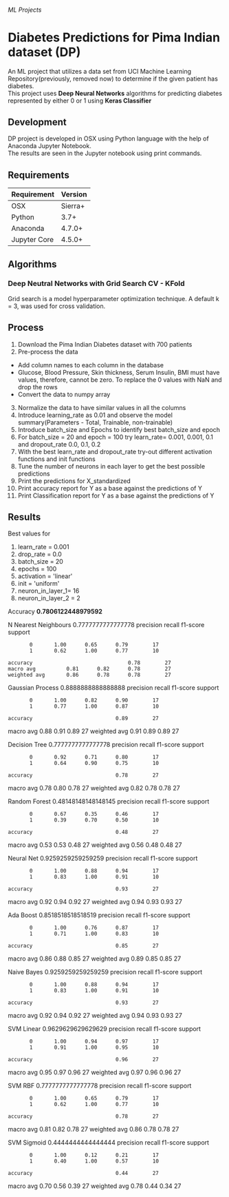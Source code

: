
###### ML Projects  
# Diabetes Predictions for Pima Indian dataset (DP)  
An ML project that utilizes a data set from UCI Machine Learning Repository(previously, removed now) to determine if the given patient has diabetes.  
This project uses **Deep Neural Networks** algorithms for predicting diabetes represented by either 0 or 1 using **Keras Classifier**
 
## Development  
DP project is developed in OSX using Python language with the help of Anaconda Jupyter Notebook.  
The results are seen in the Jupyter notebook using print commands.  
## Requirements  
| Requirement | Version |  
|--|--|  
| OSX | Sierra+ |  
| Python | 3.7+ |  
| Anaconda | 4.7.0+ |  
| Jupyter Core | 4.5.0+ |  
  
## Algorithms  
### Deep Neutral Networks with Grid Search CV - KFold  
  Grid search is a model hyperparameter optimization technique. 
  A default k = 3, was used for cross validation. 
  
## Process  
  
1. Download the Pima Indian Diabetes dataset with 700 patients  
2. Pre-process the data  
- Add column names to each column in the database  
- Glucose, Blood Pressure, Skin thickness, Serum Insulin, BMI must have values, therefore, cannot be zero. To replace the 0 values with NaN and drop the rows  
- Convert the data to numpy array  
3. Normalize the data to have similar values in all the columns  
4. Introduce learning_rate as 0.01 and observe the model summary(Parameters - Total, Trainable, non-trainable)  
5. Introduce batch_size and Epochs to identify best batch_size and epoch  
6. For batch_size = 20 and epoch = 100 try learn_rate= 0.001, 0.001, 0.1 and dropout_rate 0.0, 0.1, 0.2  
7. With the best learn_rate and dropout_rate try-out different activation functions and init functions  
8. Tune the number of neurons in each layer to get the best possible predictions  
9. Print the predictions for X_standardized  
10. Print accuracy report for Y as a base against the predictions of Y  
11. Print Classification report for Y as a base against the predictions of Y  
  
## Results  
Best values for  
1. learn_rate = 0.001  
2. drop_rate = 0.0  
3. batch_size = 20  
4. epochs = 100  
5. activation = 'linear'  
6. init = 'uniform'  
7. neuron_in_layer_1= 16  
8. neuron_in_layer_2 = 2

Accuracy
**0.7806122448979592**

N Nearest Neighbours
0.7777777777777778
              precision    recall  f1-score   support

           0       1.00      0.65      0.79        17
           1       0.62      1.00      0.77        10

    accuracy                               0.78        27
    macro avg          0.81      0.82      0.78        27
    weighted avg       0.86      0.78      0.78        27

Gaussian Process
0.8888888888888888
              precision    recall  f1-score   support

           0       1.00      0.82      0.90        17
           1       0.77      1.00      0.87        10

    accuracy                           0.89        27
   macro avg       0.88      0.91      0.89        27
weighted avg       0.91      0.89      0.89        27

Decision Tree
0.7777777777777778
              precision    recall  f1-score   support

           0       0.92      0.71      0.80        17
           1       0.64      0.90      0.75        10

    accuracy                           0.78        27
   macro avg       0.78      0.80      0.78        27
weighted avg       0.82      0.78      0.78        27

Random Forest
0.48148148148148145
              precision    recall  f1-score   support

           0       0.67      0.35      0.46        17
           1       0.39      0.70      0.50        10

    accuracy                           0.48        27
   macro avg       0.53      0.53      0.48        27
weighted avg       0.56      0.48      0.48        27

Neural Net
0.9259259259259259
              precision    recall  f1-score   support

           0       1.00      0.88      0.94        17
           1       0.83      1.00      0.91        10

    accuracy                           0.93        27
   macro avg       0.92      0.94      0.92        27
weighted avg       0.94      0.93      0.93        27

Ada Boost
0.8518518518518519
              precision    recall  f1-score   support

           0       1.00      0.76      0.87        17
           1       0.71      1.00      0.83        10

    accuracy                           0.85        27
   macro avg       0.86      0.88      0.85        27
weighted avg       0.89      0.85      0.85        27

Naive Bayes
0.9259259259259259
              precision    recall  f1-score   support

           0       1.00      0.88      0.94        17
           1       0.83      1.00      0.91        10

    accuracy                           0.93        27
   macro avg       0.92      0.94      0.92        27
weighted avg       0.94      0.93      0.93        27

SVM Linear
0.9629629629629629
              precision    recall  f1-score   support

           0       1.00      0.94      0.97        17
           1       0.91      1.00      0.95        10

    accuracy                           0.96        27
   macro avg       0.95      0.97      0.96        27
weighted avg       0.97      0.96      0.96        27

SVM RBF
0.7777777777777778
              precision    recall  f1-score   support

           0       1.00      0.65      0.79        17
           1       0.62      1.00      0.77        10

    accuracy                           0.78        27
   macro avg       0.81      0.82      0.78        27
weighted avg       0.86      0.78      0.78        27

SVM Sigmoid
0.4444444444444444
              precision    recall  f1-score   support

           0       1.00      0.12      0.21        17
           1       0.40      1.00      0.57        10

    accuracy                           0.44        27
   macro avg       0.70      0.56      0.39        27
weighted avg       0.78      0.44      0.34        27
